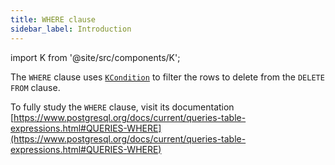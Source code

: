 ```yaml
---
title: WHERE clause
sidebar_label: Introduction
---
```


import K from '@site/src/components/K';

The `WHERE` clause uses [`KCondition`](/docs/misc/kcondition/introduction) to filter the rows to delete from the `DELETE FROM` clause.

To fully study the `WHERE` clause, visit its documentation [https://www.postgresql.org/docs/current/queries-table-expressions.html#QUERIES-WHERE](https://www.postgresql.org/docs/current/queries-table-expressions.html#QUERIES-WHERE)
